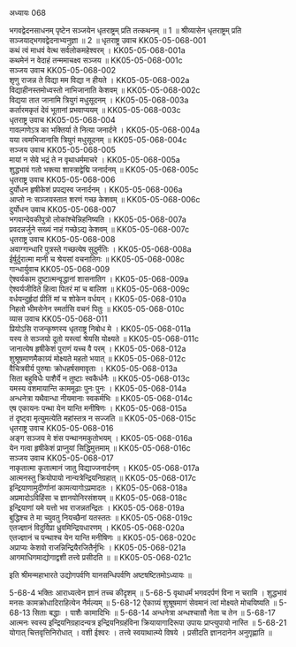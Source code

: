 अध्यायः 068

भगवद्वेदनसाधनम् पृष्टेन सञ्जयेन धृतराष्ट्रम् प्रति तत्कथनम् ॥ 1 ॥ श्रीव्यासेन धृतराष्ट्रम् प्रति सञ्जयाद्भगवद्वेदनाभ्यनुज्ञा ॥ 2 ॥
धृतराष्ट्र उवाच 	KK05-05-068-001  
कथं त्वं माधवं वेत्थ सर्वलोकमहेश्वरम् ।	KK05-05-068-001a  
कथमेनं न वेदाहं तन्ममाचक्ष्व सञ्जय ॥	KK05-05-068-001c  
सञ्जय उवाच 	KK05-05-068-002  
शृणु राजन्न ते विद्या मम विद्या न हीयते ।	KK05-05-068-002a  
विद्याहीनस्तमोध्वस्तो नाभिजानाति केशवम् ॥	KK05-05-068-002c  
विद्यया तात जानामि त्रियुगं मधुसूदनम् ।	KK05-05-068-003a  
कर्तारमकृतं देवं भूतानां प्रभवाप्ययम् ॥	KK05-05-068-003c  
धृतराष्ट्र उवाच 	KK05-05-068-004  
गावल्गणेऽत्र का भक्तिर्या ते नित्या जनार्दने ।	KK05-05-068-004a  
यया त्वमभिजानासि त्रियुगं मधुसूदनम् ॥	KK05-05-068-004c  
सञ्जय उवाच 	KK05-05-068-005  
मायां न सेवे भद्रं ते न वृथाधर्ममाचरे ।	KK05-05-068-005a  
शुद्धभावं गतो भक्त्या शास्त्राद्वेद्मि जनार्दनम् ॥	KK05-05-068-005c  
धृतराष्ट्र उवाच 	KK05-05-068-006  
दुर्योधन हृषीकेशं प्रपद्यस्व जनार्दनम् ।	KK05-05-068-006a  
आप्तो नः सञ्जयस्तात शरणं गच्छ केशवम् ॥	KK05-05-068-006c  
दुर्योधन उवाच 	KK05-05-068-007  
भगवान्देवकीपुत्रो लोकांश्चेन्निहनिष्यति ।	KK05-05-068-007a  
प्रवदन्नर्जुने सख्यं नाहं गच्छेऽद्य केशवम् ॥	KK05-05-068-007c  
धृतराष्ट्र उवाच 	KK05-05-068-008  
अवाग्गान्धारि पुत्रस्ते गच्छत्येष सुदुर्मतिः ।	KK05-05-068-008a  
ईर्षुर्दुरात्मा मानी च श्रेयसां वचनातिगः ॥	KK05-05-068-008c  
गान्धार्युवाच 	KK05-05-068-009  
ऐश्वर्यकाम दुष्टात्मन्वृद्धानां शासनातिग ।	KK05-05-068-009a  
ऐश्वर्यजीविते हित्वा पितरं मां च बालिश ॥	KK05-05-068-009c  
वर्धयन्दुर्हृदां प्रीतिं मां च शोकेन वर्धयन् ।	KK05-05-068-010a  
निहतो भीमसेनेन स्मर्तासि वचनं पितुः ॥	KK05-05-068-010c  
व्यास उवाच 	KK05-05-068-011  
प्रियोऽसि राजन्कृष्णस्य धृतराष्ट्र निबोध मे ।	KK05-05-068-011a  
यस्य ते सञ्जयो दूतो यस्त्वां श्रेयसि योक्ष्यते ॥	KK05-05-068-011c  
जानात्येष हृषीकेशं पुराणं यच्च वै परम् ।	KK05-05-068-012a  
शुश्रूषमाणमैकाग्र्यं मोक्ष्यते महतो भयात् ॥	KK05-05-068-012c  
वैचित्रवीर्य पुरुषाः क्रोधहर्षसमावृताः ।	KK05-05-068-013a  
सिता बहुविधैः पाशैर्ये न तुष्टाः स्वकैर्धनैः ॥	KK05-05-068-013c  
यमस्य वशमायान्ति काममूढाः पुनः पुनः ।	KK05-05-068-014a  
अन्धनेत्रा यथैवान्धा नीयमानाः स्वकर्मभिः ॥	KK05-05-068-014c  
एष एकायनः पन्था येन यान्ति मनीषिणः ।	KK05-05-068-015a  
तं दृष्ट्वा मृत्युमत्येति महांस्तत्र न सज्जति ॥	KK05-05-068-015c  
धृतराष्ट्र उवाच 	KK05-05-068-016  
अङ्ग सञ्जय मे शंस पन्थानमकुतोभयम् ।	KK05-05-068-016a  
येन गत्वा हृषीकेशं प्राप्नुयां सिद्धिमुत्तमाम् ॥	KK05-05-068-016c  
सञ्जय उवाच 	KK05-05-068-017  
नाकृतात्मा कृतात्मानं जातु विद्याज्जनार्दनम् ।	KK05-05-068-017a  
आत्मनस्तु क्रियोपायो नान्यत्रेन्द्रियनिग्रहात् ॥	KK05-05-068-017c  
इन्द्रियाणामुदीर्णानां कामत्यागोऽप्रमादतः ।	KK05-05-068-018a  
अप्रमादोऽविहिंसा च ज्ञानयोनिरसंशयम् ॥	KK05-05-068-018c  
इन्द्रियाणां यमे यत्तो भव राजन्नतन्द्रितः ।	KK05-05-068-019a  
बुद्धिश्च ते मा च्युवतु नियच्छैनां यतस्ततः ॥	KK05-05-068-019c  
एतज्ज्ञानं विदुर्विप्रा ध्रुवमिन्द्रियधारणम् ।	KK05-05-068-020a  
एतज्ज्ञानं च पन्थाश्च येन यान्ति मनीषिणः ॥	KK05-05-068-020c  
अप्राप्यः केशवो राजन्निन्द्रियैरजितैर्नृभिः ।	KK05-05-068-021a  
आगमाधिगमाद्योगाद्वशी तत्त्वे प्रसीदति ॥ ॥	KK05-05-068-021c  

इति श्रीमन्महाभारते उद्योगपर्वणि यानसन्धिपर्वणि अष्टषष्टितमोऽध्यायः ॥

5-68-4 भक्तिः आराध्यत्वेन ज्ञानं तच्च कीदृशम् ॥ 5-68-5 वृथाधर्मं भगवदर्पणं विना न चरामि । शुद्धभावं मनसः कामक्रोधादिराहित्येन नैर्मल्यम् ॥ 5-68-12 ऐकाग्र्यं शुश्रूषमाणं सेवमानं त्वां मोक्ष्यते मोचयिष्यति ॥ 5-68-13 सिताः बद्धाः । पाशैः कामादिभिः ॥ 5-68-14 अन्धनेत्रा अन्धश्चासौ नेता च तेन ॥ 5-68-17 आत्मनः स्वस्य इन्द्रियनिग्रहादन्यत्र इन्द्रियनिग्रहंविना क्रियायागादिरूपा उपायः प्राप्त्युपायो नास्ति ॥ 5-68-21 योगात् चित्तवृत्तिनिरोधात् । वशी ईश्वरः । तत्त्वे स्वयाथात्म्ये विषये । प्रसीदति ज्ञानदानेन अनुगृह्णाति ॥
